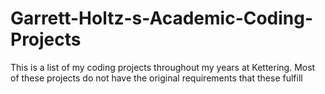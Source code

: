 # Garrett-Holtz-s-Academic-Coding-Projects
This is a list of my coding projects throughout my years at Kettering. Most of these projects do not have the original requirements that these fulfill 
